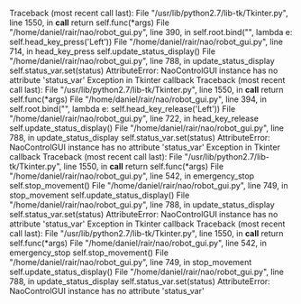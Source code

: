 Traceback (most recent call last):
  File "/usr/lib/python2.7/lib-tk/Tkinter.py", line 1550, in __call__
    return self.func(*args)
  File "/home/daniel/rair/nao/robot_gui.py", line 390, in <lambda>
    self.root.bind("<KeyPress-Left>", lambda e: self.head_key_press('Left'))
  File "/home/daniel/rair/nao/robot_gui.py", line 714, in head_key_press
    self.update_status_display()
  File "/home/daniel/rair/nao/robot_gui.py", line 788, in update_status_display
    self.status_var.set(status)
AttributeError: NaoControlGUI instance has no attribute 'status_var'
Exception in Tkinter callback
Traceback (most recent call last):
  File "/usr/lib/python2.7/lib-tk/Tkinter.py", line 1550, in __call__
    return self.func(*args)
  File "/home/daniel/rair/nao/robot_gui.py", line 394, in <lambda>
    self.root.bind("<KeyRelease-Left>", lambda e: self.head_key_release('Left'))
  File "/home/daniel/rair/nao/robot_gui.py", line 722, in head_key_release
    self.update_status_display()
  File "/home/daniel/rair/nao/robot_gui.py", line 788, in update_status_display
    self.status_var.set(status)
AttributeError: NaoControlGUI instance has no attribute 'status_var'
Exception in Tkinter callback
Traceback (most recent call last):
  File "/usr/lib/python2.7/lib-tk/Tkinter.py", line 1550, in __call__
    return self.func(*args)
  File "/home/daniel/rair/nao/robot_gui.py", line 542, in emergency_stop
    self.stop_movement()
  File "/home/daniel/rair/nao/robot_gui.py", line 749, in stop_movement
    self.update_status_display()
  File "/home/daniel/rair/nao/robot_gui.py", line 788, in update_status_display
    self.status_var.set(status)
AttributeError: NaoControlGUI instance has no attribute 'status_var'
Exception in Tkinter callback
Traceback (most recent call last):
  File "/usr/lib/python2.7/lib-tk/Tkinter.py", line 1550, in __call__
    return self.func(*args)
  File "/home/daniel/rair/nao/robot_gui.py", line 542, in emergency_stop
    self.stop_movement()
  File "/home/daniel/rair/nao/robot_gui.py", line 749, in stop_movement
    self.update_status_display()
  File "/home/daniel/rair/nao/robot_gui.py", line 788, in update_status_display
    self.status_var.set(status)
AttributeError: NaoControlGUI instance has no attribute 'status_var'
